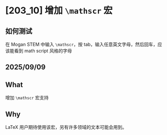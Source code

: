 # [203_10] 增加 `\mathscr` 宏

## 如何测试

在 Mogan STEM 中输入 `\mathscr`，按 tab，输入任意英文字母，然后回车，应该能看到 math script 风格的字母

## 2025/09/09

## What

增加 `\mathscr` 宏支持

## Why

LaTeX 用户期待使用该宏，另有许多领域的文本可能会用到。

